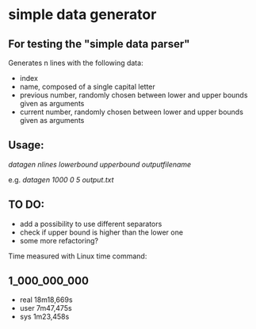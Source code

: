 # simple data generator 
## For testing the "simple data parser"

Generates n lines with the following data:
* index 
* name, composed of a single capital letter
* previous number, randomly chosen between lower and upper bounds given as arguments
* current number, randomly chosen between lower and upper bounds given as arguments

## Usage: 

_datagen nlines lowerbound upperbound outputfilename_

e.g. _datagen 1000 0 5 output.txt_

## TO DO:

* add a possibility to use different separators
* check if upper bound is higher than the lower one
* some more refactoring?


Time measured with Linux time command:


## 1_000_000_000 

* real    18m18,669s
* user    7m47,475s
* sys     1m23,458s

